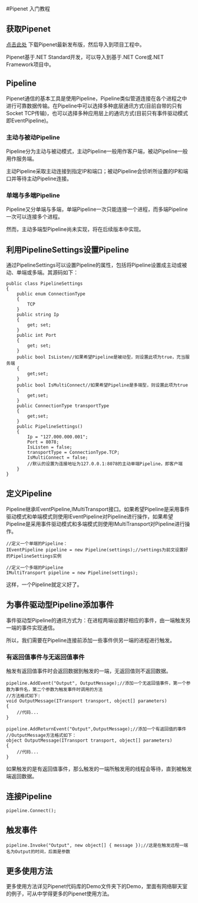 #Pipenet 入门教程

## 获取Pipenet
 [点击此处](https://github.com/RobertIndie/Pipenet) 下载Pipenet最新发布版，然后导入到项目工程中。
 
 Pipenet基于.NET Standard开发，可以导入到基于.NET Core或.NET Framework项目中。
 
## Pipeline
Pipenet通信的基本工具是使用Pipeline，Pipeline类似管道连接在各个进程之中进行可靠数据传输。在Pipeline中可以选择多种底层通讯方式(目前自带的只有Socket TCP传输)，也可以选择多种应用层上的通讯方式(目前只有事件驱动模式即EventPipeline)。

### 主动与被动Pipeline
Pipeline分为主动与被动模式，主动Pipeline一般用作客户端，被动Pipeline一般用作服务端。

主动Pipeline采取主动连接到指定IP和端口；被动Pipeline会侦听所设置的IP和端口并等待主动Pipeline连接。

### 单端与多端Pipeline
Pipeline又分单端与多端，单端Pipeline一次只能连接一个进程，而多端Pipeline一次可以连接多个进程。

然而，主动多端型Pipeline尚未实现，将在后续版本中实现。

## 利用PipelineSettings设置Pipeline
通过PipelineSettings可以设置Pipeline的属性，包括将Pipeline设置成主动或被动、单端或多端。其源码如下：

    public class PipelineSettings
    {
        public enum ConnectionType
        {
            TCP
        }
        public string Ip
        {
            get; set;
        }
        public int Port
        {
            get; set;
        }
        public bool IsListen//如果希望Pipeline是被动型，则设置此项为true，充当服务端
        {
            get;set;
        }
        public bool IsMultiConnect//如果希望Pipeline是多端型，则设置此项为true
        {
            get;set;
        }
        public ConnectionType transportType
        {
            get;set;
        }
        public PipelineSettings()
        {
            Ip = "127.000.000.001";
            Port = 8078;
            IsListen = false;
            transportType = ConnectionType.TCP;
            IsMultiConnect = false;
            //默认的设置为连接地址为127.0.0.1:8078的主动单端Pipeline，即客户端
        }
    }


## 定义Pipeline
Pipeline继承IEventPipeline,IMultiTransport接口。如果希望Pipeline是采用事件驱动模式和单端模式则使用IEventPipeline对Pipeline进行操作，如果希望Pipeline是采用事件驱动模式和多端模式则使用IMultiTransport对Pipeline进行操作。

	//定义一个单端的Pipeline：
	IEventPipeline pipeline = new Pipeline(settings);//settings为前文设置好的PipelineSettings实例
	
	//定义一个多端的Pipeline
	IMultiTransport pipeline = new Pipeline(settings);
	
这样，一个Pipeline就定义好了。

## 为事件驱动型Pipeline添加事件
事件驱动型Pipeline的通讯方式为：在进程两端设置好相应的事件，由一端触发另一端的事件实现通信。

所以，我们需要在Pipeline连接前添加一些事件供另一端的进程进行触发。

### 有返回值事件与无返回值事件
触发有返回值事件时会返回数据到触发的一端，无返回值则不返回数据。

	pipeline.AddEvent("Output", OutputMessage);//添加一个无返回值事件，第一个参数为事件名，第二个参数为触发事件时调用的方法
	//方法格式如下:
	void OutputMessage(ITransport transport, object[] parameters) 
	{
		//代码...
	}
	
	pipeline.AddReturnEvent("Output",OutputMessage);//添加一个有返回值的事件
	//OutputMessage方法格式如下：
	object OutputMessage(ITransport transport, object[] parameters) 
	{
		//代码...
	}
	
如果触发的是有返回值事件，那么触发的一端所触发用的线程会等待，直到被触发端返回数据。

## 连接Pipeline
	pipeline.Connect();

##  触发事件
	pipeline.Invoke("Output", new object[] { message });//这是在触发远程一端名为Output的时间，后面是参数

## 更多使用方法
更多使用方法详见Pipenet代码库的Demo文件夹下的Demo，里面有网络聊天室的例子，可从中学得更多的Pipenet使用方法。